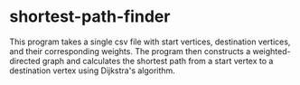 # shortest-path-finder
This program takes a single csv file with start vertices, destination vertices, and their corresponding weights. The program then constructs a weighted-directed graph and calculates the shortest path from a start vertex to a destination vertex using Dijkstra's algorithm.
